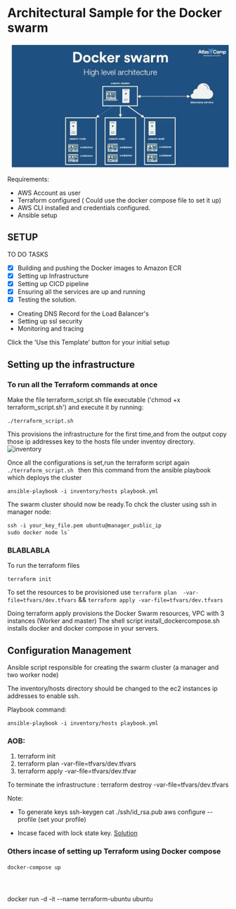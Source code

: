# Architectural Sample for the Docker swarm

![Docker swarm](templates/Capture1.JPG)

Requirements:
- AWS Account as user
- Terraform configured ( Could use the docker compose file to set it up)
- AWS CLI installed and credentials configured.
- Ansible setup


## SETUP
TO DO TASKS

- [x] Building and pushing the Docker images to Amazon ECR
- [x] Setting up Infrastructure
- [x] Setting up  CICD pipeline
- [x] Ensuring all the services are up and running
- [x] Testing the solution.
-  Creating DNS Record for the  Load Balancer's
- Setting up ssl security
- Monitoring and tracing

 Click the 'Use this Template' button for your initial setup


## Setting up the infrastructure

### To run all the Terraform commands at once

Make the file terraform_script.sh file executable ('chmod +x terraform_script.sh') and execute it by running:

```
./terraform_script.sh
```

 This provisions the infrastructure for the first time,and from the output copy those ip addresses key to the hosts file under inventoy directory.![inventory]()


 Once all the configurations is set,run the terraform script again ```./terraform_script.sh ``` then this command from the ansible playbook which deploys the cluster

 ```
ansible-playbook -i inventory/hosts playbook.yml
 ```

The swarm cluster should now be ready.To chck the cluster using ssh in manager node:

```
ssh -i your_key_file.pem ubuntu@manager_public_ip
sudo docker node ls`

```


### BLABLABLA

 To run the terraform files
 ```
terraform init
 ```
To set the resources to be provisioned use
``` terraform plan  -var-file=tfvars/dev.tfvars ```
 &&
``` terraform apply -var-file=tfvars/dev.tfvars ```

Doing terraform apply provisions the Docker Swarm resources, VPC with 3 instances (Worker and master)
The shell script install_dockercompose.sh installs docker and docker compose in your servers.

## Configuration Management

Ansible script responsible for creating the swarm cluster (a manager and two worker node)

The inventory/hosts directory should be changed to the ec2 instances ip addresses to enable ssh.

 Playbook command:

 ```
 ansible-playbook -i inventory/hosts playbook.yml
 ```



### AOB:

 1. terraform init
 2. terraform plan  -var-file=tfvars/dev.tfvars
 3. terraform apply -var-file=tfvars/dev.tfvar

To terminate the infrastructure :
terraform destroy -var-file=tfvars/dev.tfvars


Note:
- To generate keys
ssh-keygen
cat ./ssh/id_rsa.pub
aws configure --profile (set your profile)

- Incase faced with lock state key. [Solution](https://stackoverflow.com/questions/62189825/terraform-error-acquiring-the-state-lock-conditionalcheckfailedexception)



















### Others incase of setting up Terraform using Docker compose
```docker-compose up ```

```docker-compose run --rm tf init
```

```docker compose run --rm tf fmt
```

```docker-compose run --rm tf validate
```


docker run -d -it --name terraform-ubuntu ubuntu


